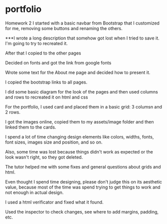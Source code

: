 # portfolio
Homework 2
I started with a basic navbar from Bootstrap that I customized for me, removing some buttons and renaming the others.

***I wrote a long description that somehow got lost when I tried to save it. I'm going to try to recreated it.

After that I copied to the other pages

Decided on fonts and got the link from google fonts

Wrote some text for the About me page and decided how to present it.

I copied the bootstrap links to all pages.

I did some basic diagram for the look of the pages and then used columns and rows to recreated it on html and css

For the portfolio, I used card and placed them in a basic grid: 3 columsn and 2 rows.

I got the images online, copied them to my assets/image folder and then linked them to the cards.

I spend a lot of time changing design elements like colors, widths, fonts, font sizes, images size and position, and so on.

Also, some time was lost because things didn't work as expected or the look wasn't right, so they got deleted.

The tutor helped me with some fixes and general questions about grids and html.

Even thought I spend time designing, please don't judge this on its aesthetic value, because most of the time was spend trying to get things to work and not enough in actual design.

I used a html verificator and fixed what it found.

Used the inspector to check changes, see where to add margins, padding, etc.
